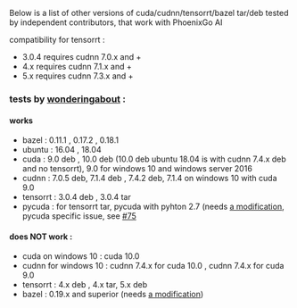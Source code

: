 Below is a list of other versions of cuda/cudnn/tensorrt/bazel tar/deb tested by independent contributors, that work with PhoenixGo AI

compatibility for tensorrt : 
- 3.0.4 requires cudnn 7.0.x and +
- 4.x requires cudnn 7.1.x and +
- 5.x requires cudnn 7.3.x and +

### tests by [wonderingabout](https://github.com/wonderingabout/) :

#### works
- bazel : 0.11.1 , 0.17.2 , 0.18.1
- ubuntu : 16.04 , 18.04 
- cuda : 9.0 deb , 10.0 deb (10.0 deb ubuntu 18.04 is with cudnn 7.4.x deb and no tensorrt), 9.0 for windows 10 and windows server 2016
- cudnn : 7.0.5 deb, 7.1.4 deb , 7.4.2 deb, 7.1.4 on windows 10 with cuda 9.0
- tensorrt : 3.0.4 deb , 3.0.4 tar
- pycuda : for tensorrt tar, pycuda with pyhton 2.7 (needs [a modification](http://0561blue.tistory.com/m/13?category=627413), pycuda specific issue, see [#75](https://github.com/Tencent/PhoenixGo/issues/75)

#### does NOT work : 
- cuda on windows 10 : cuda 10.0
- cudnn for windows 10 : cudnn 7.4.x for cuda 10.0 , cudnn 7.4.x for cuda 9.0
- tensorrt : 4.x deb , 4.x tar, 5.x deb
- bazel : 0.19.x and superior (needs [a modification](https://github.com/tensorflow/tensorflow/issues/23401))
